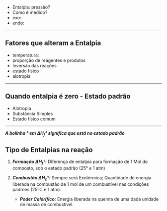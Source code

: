 
- Entalpia: pressão?
- Como é medido?
- exo:
- endo:


---

## Fatores que alteram a Entalpia

- temperatura:
- proporção de reagentes e produtos
- Inversão das reações
- estado físico
- alotropia
---
## Quando entalpia é zero - Estado padrão

- Alotropia
- Substância Simples
- Estado físico comum

---

***A bolinha ° em $\Delta H_{f}°$ significa que está no estado padrão***
## Tipo de Entalpias na reação


1. ***Formação $\Delta H_f°$:*** Diferença de entalpia para formação de 1 Mol do composto, sob o estado padrão (25° e 1 atm)

2.  ***Combustão $\Delta H_{c}°$:*** Sempre será Exotérmica; Quantidade de energia liberada na combustão de 1 mol de um combustível nas condições padrões (25°C e 1 atm).
	- ***Poder Calorífico:*** Energia liberada na queima de uma dada unidade de massa de combustível.
